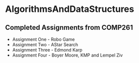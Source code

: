 # AlgorithmsAndDataStructures

## Completed Assignments from COMP261

- Assignment One - Robo Game
- Assignment Two - AStar Search
- Assignment Three - Edmond Karp
- Assignment Four - Boyer Moore, KMP and Lempel Ziv
